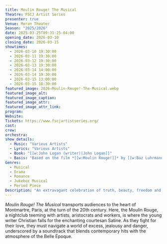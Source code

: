 ```yaml
---
title: Moulin Rouge! The Musical
Theatre: FSCJ Artist Series
presenter: true
Venue: Moran Theater
Season: "2025/2026"
date: 2025-03-25T09:31:25-04:00
opening_date: 2026-03-10
closing_date: 2026-03-15
showtimes:
  - 2026-03-10 19:30:00
  - 2026-03-11 19:30:00
  - 2026-03-12 19:30:00
  - 2026-03-13 19:30:00
  - 2026-03-14 14:00:00
  - 2026-03-14 19:30:00
  - 2026-03-15 13:00:00
  - 2026-03-15 18:30:00
featured_image: 2026-Moulin-Rouge!-The-Musical.webp
featured_image_alt: 
featured_image_caption: 
featured_image_attr: 
featured_image_attr_link: 
program:
Website: 
Tickets: https://www.fscjartistseries.org/
cast:
crew:
orchestra:
show_details: 
  - Music: "Various Artists"
  - Lyrics: "Various Artists"
  - Book: "[[w:John Logan (writer)|John Logan]]"
  - Basis: "Based on the film *[[w:Moulin Rouge!]]* by [[w:Baz Luhrmann]]"
Genres:
  - Musical
  - Drama
  - Romance
  - Jukebox Musical
  - Period Piece
Description: "An extravagant celebration of truth, beauty, freedom and love, set against the vibrant backdrop of the legendary Parisian cabaret."
---
```

*Moulin Rouge! The Musical* transports audiences to the heart of Montmartre, Paris, at the turn of the 20th century. Here, the Moulin Rouge, a nightclub teeming with artists, aristocrats and workers, is where the young writer Christian falls for the enchanting courtesan Satine. As they fight for their love, they must navigate a world of excess, jealousy and danger, underscored by a soundtrack that blends contemporary hits with the atmosphere of the Belle Époque. 
